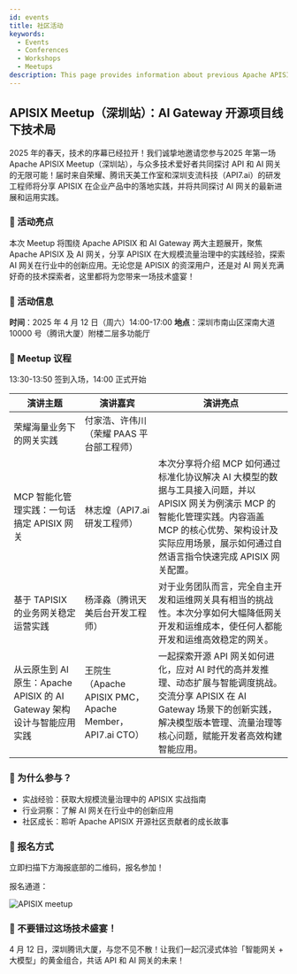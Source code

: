 ```yaml
---
id: events
title: 社区活动
keywords:
  - Events
  - Conferences
  - Workshops
  - Meetups
description: This page provides information about previous Apache APISIX's community events.
---
```

## APISIX Meetup（深圳站）：AI Gateway 开源项目线下技术局

2025 年的春天，技术的序幕已经拉开！我们诚挚地邀请您参与2025 年第一场 Apache APISIX Meetup（深圳站），与众多技术爱好者共同探讨 API 和 AI 网关的无限可能！届时来自荣耀、腾讯天美工作室和深圳支流科技（API7.ai）的研发工程师将分享 APISIX 在企业产品中的落地实践，并将共同探讨 AI 网关的最新进展和运用实践。

### 🌟 活动亮点

本次 Meetup 将围绕 Apache APISIX 和 AI Gateway 两大主题展开，聚焦 Apache APISIX 及 AI 网关，分享 APISIX 在大规模流量治理中的实践经验，探索 AI 网关在行业中的创新应用。无论您是 APISIX 的资深用户，还是对 AI 网关充满好奇的技术探索者，这里都将为您带来一场技术盛宴！

### 📍 活动信息

  **时间**：2025 年 4 月 12 日（周六）14:00-17:00
  **地点**：深圳市南山区深南大道 10000 号（腾讯大厦）附楼二层多功能厅

### 📅 Meetup 议程

13:30-13:50 签到入场，14:00 正式开始

| 演讲主题                                                  | 演讲嘉宾                                                             | 演讲亮点                                                                                                                                                                                                                     |
|-------------------------------------------------------------|---------------------------------------------------------------------|-----------------------------------------------------------------------------------------------------------------------------------------------------------------------------------------------------------------------------|
| 荣耀海量业务下的网关实践                                      | 付家浩、许伟川（荣耀 PAAS 平台部工程师）                            |                                                                                                                                                                                                                 |
| MCP 智能化管理实践：一句话搞定 APISIX 网关                    | 林志煌（API7.ai 研发工程师）                                        | 本次分享将介绍 MCP 如何通过标准化协议解决 AI 大模型的数据与工具接入问题，并以 APISIX 网关为例演示 MCP 的智能化管理实践。内容涵盖 MCP 的核心优势、架构设计及实际应用场景，展示如何通过自然语言指令快速完成 APISIX 网关配置。 |
| 基于 TAPISIX 的业务网关稳定运营实践                          | 杨泽淼（腾讯天美后台开发工程师）                                    | 对于业务团队而言，完全自主开发和运维网关具有相当的挑战性。本次分享如何大幅降低网关开发和运维成本，使任何人都能开发和运维高效稳定的网关。                                                                                     |
| 从云原生到 AI 原生：Apache APISIX 的 AI Gateway 架构设计与智能应用实践 | 王院生（Apache APISIX PMC，Apache Member，API7.ai CTO）            | 一起探索开源 API 网关如何进化，应对 AI 时代的高并发推理、动态扩展与智能调度挑战。交流分享 APISIX 在 AI Gateway 场景下的创新实践，解决模型版本管理、流量治理等核心问题，赋能开发者高效构建智能应用。                              |

### 🎁 为什么参与？

- 实战经验：获取大规模流量治理中的 APISIX 实战指南
- 行业洞察：了解 AI 网关在行业中的创新应用
- 社区成长：聆听 Apache APISIX 开源社区贡献者的成长故事

### 📩 报名方式

立即扫描下方海报底部的二维码，报名参加！

报名通道：

![APISIX meetup](https://static.api7.ai/uploads/2025/04/08/10ojRWMH_2025-apisix-meetup-final.webp)

### 🚀 不要错过这场技术盛宴！

4 月 12 日，深圳腾讯大厦，与您不见不散！让我们一起沉浸式体验「智能网关 + 大模型」的黄金组合，共话 API 和 AI 网关的未来！
